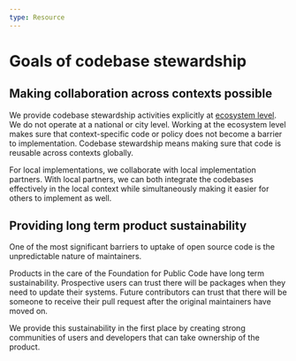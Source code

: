 ```yaml
---
type: Resource
---
```


# Goals of codebase stewardship

## Making collaboration across contexts possible

We provide codebase stewardship activities explicitly at [ecosystem level](../../glossary/ecosystem-level-definition.md).
We do not operate at a national or city level.
Working at the ecosystem level makes sure that context-specific code or policy does not become a barrier to implementation.
Codebase stewardship means making sure that code is reusable across contexts globally.

For local implementations, we collaborate with local implementation partners.
With local partners, we can both integrate the codebases effectively in the local context while simultaneously making it easier for others to implement as well.

## Providing long term product sustainability

One of the most significant barriers to uptake of open source code is the unpredictable nature of maintainers.

Products in the care of the Foundation for Public Code have long term sustainability.
Prospective users can trust there will be packages when they need to update their systems.
Future contributors can trust that there will be someone to receive their pull request after the original maintainers have moved on.

We provide this sustainability in the first place by creating strong communities of users and developers that can take ownership of the product.
